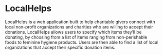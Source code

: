 # LocalHelps

LocalHelps is a web application built to help charitable givers connect with local non-profit organizations and charities who are willing to accept their donations. LocalHelps allows users to specify which items they’ll be donating, by choosing from a list of items ranging from non-perishable foods to feminine hygiene products. Users are then able to find a list of local organizations that accept their specific donation items.

